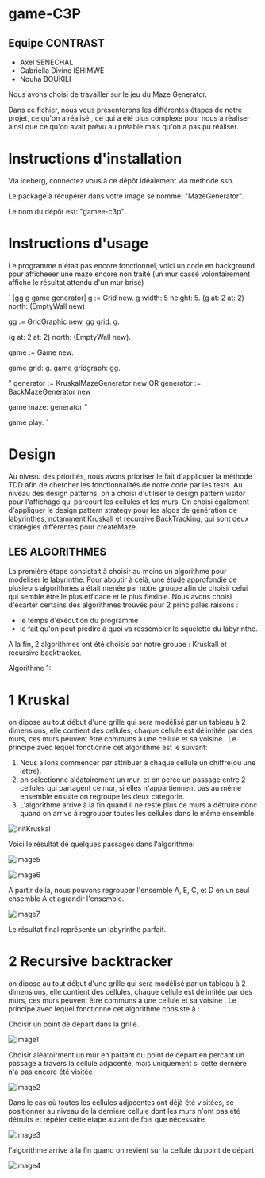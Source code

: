 # game-C3P

## Equipe CONTRAST
- Axel SENECHAL
- Gabriella Divine ISHIMWE
- Nouha BOUKILI

  
Nous avons choisi de travailler sur le jeu du Maze Generator.

Dans ce fichier, nous vous présenterons les différentes étapes de notre projet, ce qu'on a réalisé , ce qui a été plus complexe pour nous à réaliser ainsi que ce qu'on avait prévu au préable mais qu'on a pas pu réaliser.


# Instructions d'installation

Via iceberg, connectez vous à ce dépôt idéalement via méthode ssh.

Le package à récupérer dans votre image se nomme: "MazeGenerator".

Le nom du dépôt est: "gamee-c3p".

# Instructions d'usage

Le programme n'était pas encore fonctionnel, voici un code en background pour afficheeer une maze encore non traité (un mur cassé volontairement affiche le résultat attendu d'un mur brisé)

`
|gg g game generator|
g := Grid new.
g width: 5 height: 5.
(g at: 2 at: 2) north: (EmptyWall new).


gg := GridGraphic new.
gg grid: g.

(g at: 2 at: 2) north: (EmptyWall new).



game := Game new.

game grid: g.
game gridgraph: gg.

"
generator := KruskalMazeGenerator new
OR
generator := BackMazeGenerator new

game maze: generator
"

game play.
`




# Design
Au niveau des priorités, nous avons prioriser le fait d'appliquer la méthode TDD afin de chercher les fonctionnalités de notre code par les tests.
Au niveau des design patterns, on a choisi d'utiliser le design pattern visitor pour l'affichage qui parcourt les cellules et les murs. On choisi également d'appliquer le design pattern strategy pour les algos de génération de labyrinthes, notamment Kruskall et recursive BackTracking, qui sont deux stratégies différentes pour createMaze.

## LES ALGORITHMES

La première étape consistait à choisir au moins un algorithme pour  modéliser le labyrinthe.  Pour aboutir à celà, une étude approfondie de plusieurs algorithmes a était menée par notre groupe afin de choisir celui qui semble être  le plus efficace et le plus flexible.
Nous avons choisi d'écarter certains des algorithmes trouvés pour 2 principales raisons : 
- le temps d'éxécution du programme
- le fait qu'on peut prédire à quoi va ressembler le squelette du labyrinthe.

A la fin, 2 algorithmes ont été choisis par notre groupe : Kruskall et recursive backtracker.

Algorithme 1:
 # 1  Kruskal

 on dipose au tout début d'une grille qui sera modélisé par un tableau à 2 dimensions, elle contient des cellules, chaque cellule est délimitée par des murs, ces murs peuvent être communs à une cellule et sa voisine .
Le principe avec lequel fonctionne cet algorithme est le suivant:

1. Nous allons commencer par attribuer à chaque cellule un chiffre(ou une lettre).
2. on sélectionne aléatoirement un mur, et on perce un passage entre 2 cellules qui partagent ce mur, si elles n'appartiennent  pas au même ensemble ensuite on regroupe les deux categorie.
3. L'algorithme arrive à la fin quand il ne reste plus de murs à détruire donc quand on arrive à regrouper toutes les cellules dans le même ensemble.

![initKruskal](https://github.com/AxelSenechal/game-C3P/assets/100805269/dd97fdc5-4289-4591-9b3c-c57eb80bf886)



Voici le résultat de quelques passages dans l'algorithme:

![image5](https://github.com/AxelSenechal/game-C3P/assets/100805269/d5cb4256-e7ad-493f-9236-0c05876a51a0)

![image6](https://github.com/AxelSenechal/game-C3P/assets/100805269/6b2fc09b-5440-4710-9514-50a41b4504e0)


A partir de là, nous pouvons regrouper l'ensemble A, E, C, et D en un seul ensemble A et agrandir l'ensemble.


![image7](https://github.com/AxelSenechal/game-C3P/assets/100805269/05815459-3c4b-48a0-8e85-1aa4a6a9090f)


Le résultat final représente un labyrinthe parfait.


 # 2  Recursive backtracker
 
on dipose au tout début d'une grille qui sera modélisé par un tableau à 2 dimensions, elle contient des cellules, chaque cellule est délimitée par des murs, ces murs peuvent être communs à une cellule et sa voisine .
Le principe avec lequel fonctionne cet algorithme consiste à :

Choisir un point de départ dans la grille.

![image1](https://github.com/AxelSenechal/game-C3P/assets/100805269/27d08547-760e-40d7-8aa5-2818374c5929)

Choisir aléatoirment un mur en partant du point de départ  en percant un passage à travers la cellule adjacente, mais uniquement   si cette dernière n'a pas encore été visitée


![image2](https://github.com/AxelSenechal/game-C3P/assets/100805269/ebe41630-cb3f-42b7-943a-9955e888b15f)

Dans le cas où toutes les cellules adjacentes ont déjà été visitées, se positionner au niveau de  la dernière cellule dont les murs n'ont pas été détruits et répéter cette étape autant de fois que nécessaire

![image3](https://github.com/AxelSenechal/game-C3P/assets/100805269/a4c0ec26-94ef-41b1-b66b-b19a42bb45d8)


l'algorithme arrive à la fin quand on revient sur la cellule du point de départ

![image4](https://github.com/AxelSenechal/game-C3P/assets/100805269/26e69b84-d52d-4020-b4b6-42eeff6a4a72)




 
